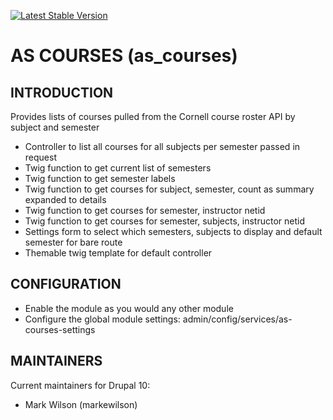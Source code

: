 [![Latest Stable Version](https://poser.pugx.org/as-cornell/as_courses/v)](https://packagist.org/packages/as-cornell/as_courses)
# AS COURSES (as_courses)

## INTRODUCTION

Provides lists of courses pulled from the Cornell course roster API by subject and semester

- Controller to list all courses for all subjects per semester passed in request
- Twig function to get current list of semesters
- Twig function to get semester labels
- Twig function to get courses for subject, semester, count as summary expanded to details
- Twig function to get courses for semester, instructor netid
- Twig function to get courses for semester, subjects, instructor netid
- Settings form to select which semesters, subjects to display and default semester for bare route
- Themable twig template for default controller

## CONFIGURATION
- Enable the module as you would any other module
- Configure the global module settings: admin/config/services/as-courses-settings

## MAINTAINERS

Current maintainers for Drupal 10:

- Mark Wilson (markewilson)
